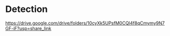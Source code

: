 # Detection
https://drive.google.com/drive/folders/10cyXk5UPsfM0CQl4f8qCmymy9N7GF-iF?usp=share_link
